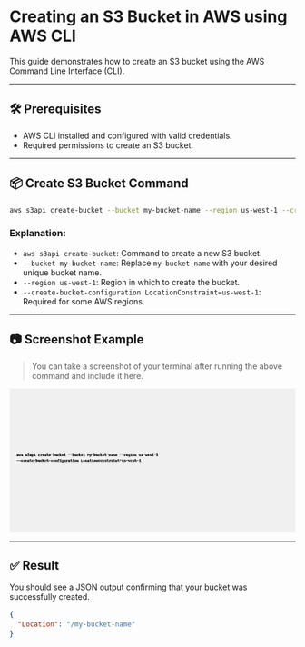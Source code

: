 # Creating an S3 Bucket in AWS using AWS CLI

This guide demonstrates how to create an S3 bucket using the AWS Command Line Interface (CLI).

---

## 🛠️ Prerequisites

- AWS CLI installed and configured with valid credentials.
- Required permissions to create an S3 bucket.

---

## 📦 Create S3 Bucket Command

```bash
aws s3api create-bucket --bucket my-bucket-name --region us-west-1 --create-bucket-configuration LocationConstraint=us-west-1
```

### Explanation:
- `aws s3api create-bucket`: Command to create a new S3 bucket.
- `--bucket my-bucket-name`: Replace `my-bucket-name` with your desired unique bucket name.
- `--region us-west-1`: Region in which to create the bucket.
- `--create-bucket-configuration LocationConstraint=us-west-1`: Required for some AWS regions.

---

## 📷 Screenshot Example

> You can take a screenshot of your terminal after running the above command and include it here.

![screenshot](create-bucket-example.png)

---

## ✅ Result

You should see a JSON output confirming that your bucket was successfully created.

```json
{
  "Location": "/my-bucket-name"
}
```

